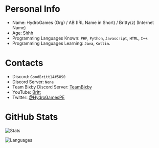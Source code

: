 # Personal Info
- Name: HydroGames (Org) / AB (IRL Name in Short) / Britty(z) (Internet Name)
- Age: Shhh
- Programming Languages Known: `PHP`, `Python`, `Javascript`, `HTML`, `C++`.
- Programming Languages Learning: `Java`, `Kotlin`.

# Contacts
- Discord: `GoodBritt14#5890`
- Discord Server: `None`
- Team Bixby Discord Server: [TeamBixby](https://discord.gg/gTw5VycnDU)
- YouTube: [Britt](https://youtube.com/c/ITZMinecrafterPLAYZ)
- Twitter: [@HydroGamesPE](https://twitter.com/HydrogamesPE?s=09)

# GitHub Stats
![Stats](https://github-readme-stats.vercel.app/api?username=HydroGames-dev&show_icons=true&theme=radical)

![Languages](https://github-readme-stats.vercel.app/api/top-langs/?username=HydroGames-dev)
